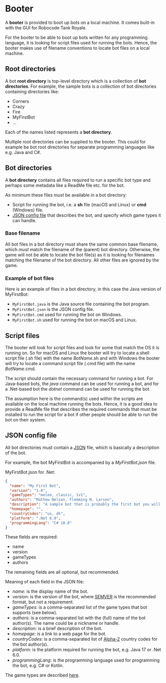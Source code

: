 # Booter

A **booter** is provided to boot up bots on a local machine. It comes built-in with the GUI for Robocode Tank Royale.

For the booter to be able to boot up bots written for any programming language, it is looking for script files used for
running the bots. Hence, the booter makes use of filename conventions to locate bot files on a local machine.

## Root directories

A bot **root directory** is top-level directory which is a collection of **bot directories**. For example, the sample
bots is a collection of bot directories containing directories like:

- Corners
- Crazy
- Fire
- MyFirstBot
- ...

Each of the names listed represents a **bot directory**.

Multiple root directories can be supplied to the booter. This could for example be bot root directories for separate
programming languages like e.g. Java and C#.

## Bot directories

A **bot directory** contains all files required to run a specific bot type and perhaps some metadata like a ReadMe file
etc. for the bot.

As minimum these files _must_ be available in a bot directory:

- Script for running the bot, i.e. a **sh** file (macOS and Linux) or **cmd** (Windows) file.
- [JSON config file] that describes the bot, and specify which game types it can handle.

### Base filename

All bot files in a bot directory must share the same common base filename, which _must_ match the filename of the
(parent) bot directory. Otherwise, the game will not be able to locate the bot file(s) as it is looking for filenames
matching the filename of the bot directory. All other files are ignored by the game.

### Example of bot files

Here is an example of files in a bot directory, in this case the Java version of MyFirstBot:

* `MyFirstBot.java` is the Java source file containing the bot program.
* `MyFirstBot.json` is the JSON config file.
* `MyFirstBot.cmd` used for running the bot on Windows.
* `MyFirstBot.sh` used for running the bot on macOS and Linux.

## Script files

The booter will look for script files and look for some that match the OS it is running on. So for macOS and Linux the
booter will try to locate a shell script file (.sh file) with the name _BotName_.sh and with Windows the booter will try
to locate a command script file (.cmd file) with the name _BotName_.cmd.

The script should contain the necessary command for running a bot. For Java-based bots, the *java* command can be used
for running a bot, and for a .Net-based bot the *dotnet* command can be used for running the bot.

The assumption here is the command(s) used within the scripts are available on the local machine running the bots.
Hence, it is a good idea to provide a ReadMe file that describes the required commands that must be installed to run the
script for a bot if other people should be able to run the bot on their system.

## JSON config file

All bot directories must contain a [JSON] file, which is basically a description of the bot.

For example, the bot MyFirstBot is accompanied by a _MyFirstBot.json_ file.

MyFirstBot.json for .Net:

```json
{
  "name": "My First Bot",
  "version": "1.0",
  "gameTypes": "melee, classic, 1v1",
  "authors": "Mathew Nelson, Flemming N. Larsen",
  "description": "A sample bot that is probably the first bot you will learn about.",
  "homepage": "",
  "countryCodes": "us, dk",
  "platform": ".Net 6.0",
  "programmingLang": "C# 10.0"
}
```

These fields are required:

* name
* version
* gameTypes
* authors

The remaining fields are all optional, but recommended.

Meaning of each field in the JSON file:

* *name*: is the display name of the bot.
* *version*: is the version of the bot, where [SEMVER] is the recommended format, but not a requirement.
* *gameTypes*: is a comma-separated list of the game types that bot supports (see below).
* *authors*: is a comma-separated list with the (full) name of the bot author(s). The name could be a nickname or
  handle.
* *description*: is a brief description of the bot.
* *homepage*: is a link to a web page for the bot.
* *countryCodes*: is a comma-separated list of [Alpha-2] country codes for the bot author(s).
* *platform*: is the platform required for running the bot, e.g. Java 17 or .Net 6.0.
* *programmingLang*: is the programming language used for programming the bot, e.g. C# or Kotlin.

The game types are described [here](game_types.md).

[JSON config file]: #json-config-file

[JSON]: https://fileinfo.com/extension/json

[SEMVER]: https://semver.org/

[Alpha-2]: https://www.iban.com/country-codes

